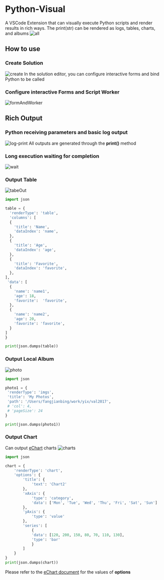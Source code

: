 # Python-Visual
A VSCode Extension that can visually execute Python scripts and render results in rich ways.
The print(str) can be rendered as logs, tables, charts, and albums
![all](https://github.com/fjb040911/python-visual-extension/assets/8717555/7fce4708-012d-403b-b9f9-d1c811d6519c)
## How to use
### Create Solution
![create](https://github.com/fjb040911/python-visual-extension/assets/8717555/7580fbc4-67d1-4b9e-aa5d-874baed36d34)
In the solution editor, you can configure interactive forms and bind Python to be called
### Configure interactive Forms and Script Worker
![formAndWorker](https://github.com/fjb040911/python-visual-extension/assets/8717555/d838aa61-369b-446e-b961-9d383eb775f2)

## Rich Output
### Python receiving parameters and basic log output
![log-print](https://github.com/fjb040911/python-visual-extension/assets/8717555/7e4b560a-ba44-4495-b82e-62c6ee38750b)
All outputs are generated through the **print()** method

### Long execution waiting for completion
![wait](https://github.com/fjb040911/python-visual-extension/assets/8717555/25b79910-fba0-43b0-9870-25e39698ea16)

### Output Table
![tabeOut](https://github.com/fjb040911/python-visual-extension/assets/8717555/d1f7d546-a415-4746-9814-333e2d082fe9)
```python
import json

table = {
  'renderType': 'table',
  'columns': [
  {
    'title': 'Name',
    'dataIndex': 'name',
  },
  {
    'title': 'Age',
    'dataIndex': 'age',
  },
  {
    'title': 'Favorite',
    'dataIndex': 'favorite',
  },
],
 'data': [
  {
    'name': 'name1',
    'age': 18,
    'favorite':  'favorite',
  },
  {
    'name': 'name2',
    'age': 20,
    'favorite': 'favorite',
  }
]
}

print(json.dumps(table))
```
### Output Local Album
![photo](https://github.com/fjb040911/python-visual-extension/assets/8717555/523e50dc-5b14-4358-8246-da574f773469)
```python
import json

photo1 = {
 'renderType': 'imgs',
 'title': 'My Photos',
 'path': '/Users/fangjianbing/work/yix/val2017',
 # 'col': 4,
 # 'pageSize': 24
}

print(json.dumps(photo1))
```
### Output Chart
Can output [eChart](https://echarts.apache.org/examples/en/index.html) charts
![charts](https://github.com/fjb040911/python-visual-extension/assets/8717555/4f8eba52-bdbc-4924-aa36-2f2b8de96463)
```python
import json

chart = {
    'renderType': 'chart',
    'options': {
        'title': {
            'text': 'Chart2'
        },
        'xAxis': {
            'type': 'category',
            'data': ['Mon', 'Tue', 'Wed', 'Thu', 'Fri', 'Sat', 'Sun']
        },
        'yAxis': {
            'type': 'value'
        },
        'series': [
            {
            'data': [120, 200, 150, 80, 70, 110, 130],
            'type': 'bar'
            }
        ]
    }
}
print(json.dumps(chart))
```
Please refer to the [eChart document](https://echarts.apache.org/examples/en/index.html) for the values of **options**
